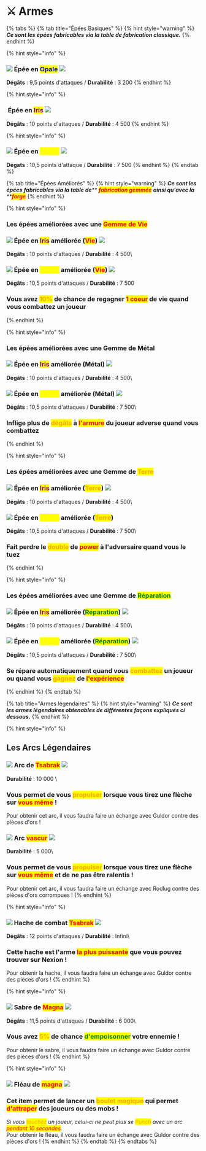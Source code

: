 # ⚔ Armes

{% tabs %}
{% tab title="Épées Basiques" %}
{% hint style="warning" %}
_**Ce sont les épées**_ _**fabricables via la table de fabrication classique.**_
{% endhint %}



{% hint style="info" %}
### ![](<../../.gitbook/assets/image (102).png>)  Épée en <mark style="color:blue;">Opale</mark> ![](<../../.gitbook/assets/opale\_sword (2).png>)

**Dégâts** : 9,5 points d'attaques / **Durabilité** : 3 200
{% endhint %}

{% hint style="info" %}
### <img src="../../.gitbook/assets/image (79).png" alt="" data-size="original">  Épée en <mark style="color:purple;">Iris</mark> ![](<../../.gitbook/assets/iris\_sword (1).png>)

**Dégâts** : 10 points d'attaques / **Durabilité** : 4 500
{% endhint %}

{% hint style="info" %}
### ![](<../../.gitbook/assets/image (73).png>)  Épée en <mark style="color:yellow;">Titane</mark> ![](<../../.gitbook/assets/titane\_sword (1).png>)

**Dégats** : 10,5 points d'attaque / **Durabilité** : 7 500
{% endhint %}
{% endtab %}

{% tab title="Épées Améliorés" %}
{% hint style="warning" %}
_**Ce sont les épées**_ _**fabricables via la table de**** **<mark style="color:red;">**fabrication gemmée**</mark>** ****ainsi qu'avec la**** **<mark style="color:red;">**forge**</mark>_
{% endhint %}

{% hint style="info" %}
### Les épées améliorées avec une <mark style="color:red;">Gemme de Vie</mark>



### ![](<../../.gitbook/assets/image (104).png>)  Épée en <mark style="color:purple;">Iris</mark> améliorée (<mark style="color:red;">Vie</mark>) ![](../../.gitbook/assets/life\_iris\_sword.png)

**Dégâts** : 10 points d'attaques / **Durabilité** : 4 500\


### ![](<../../.gitbook/assets/image (113).png>)  Épée en <mark style="color:yellow;">Titane</mark> améliorée (<mark style="color:red;">Vie</mark>) ![](../../.gitbook/assets/life\_titane\_sword.png)

**Dégâts** : 10,5 points d'attaques / **Durabilité** : 7 500

### &#x20;Vous avez <mark style="color:orange;">10%</mark> de chance de regagner <mark style="color:red;">1 coeur</mark> de vie quand vous combattez un joueur
{% endhint %}

{% hint style="info" %}
### Les épées améliorées avec une Gemme de Métal



### ![](<../../.gitbook/assets/image (7).png>)  Épée en <mark style="color:purple;">Iris</mark> améliorée (Métal) ![](../../.gitbook/assets/steel\_iris\_sword.png)

**Dégâts** : 10 points d'attaques / **Durabilité** : 4 500\


### &#x20;![](<../../.gitbook/assets/image (109).png>)  Épée en <mark style="color:yellow;">Titane</mark> améliorée (Métal) ![](../../.gitbook/assets/steel\_titane\_sword.png)

**Dégâts** : 10,5 points d'attaques / **Durabilité** : 7 500\


### Inflige plus de <mark style="color:orange;">dégâts</mark> à <mark style="color:red;">l'armure</mark> du joueur adverse quand vous combattez
{% endhint %}

{% hint style="info" %}
### Les épées améliorées avec une Gemme de <mark style="color:orange;">Terre</mark>



### ![](<../../.gitbook/assets/image (116).png>)  Épée en <mark style="color:purple;">Iris</mark> améliorée (<mark style="color:orange;">Terre</mark>) ![](../../.gitbook/assets/earth\_iris\_sword.png)

**Dégâts** : 10 points d'attaques / **Durabilité** : 4 500\


### ![](<../../.gitbook/assets/image (26).png>)  Épée en <mark style="color:yellow;">Titane</mark> améliorée (<mark style="color:orange;">Terre</mark>)

**Dégâts** : 10,5 points d'attaques / **Durabilité** : 7 500\


### Fait perdre le <mark style="color:orange;">double</mark> de <mark style="color:red;">power</mark> à l'adversaire quand vous le tuez
{% endhint %}

{% hint style="info" %}
### Les épées améliorées avec une Gemme de <mark style="color:green;">Réparation</mark>



### ![](<../../.gitbook/assets/image (40).png>)  Épée en <mark style="color:purple;">Iris</mark> améliorée (<mark style="color:green;">Réparation</mark>) ![](../../.gitbook/assets/repair\_iris\_sword.png)

**Dégâts** : 10 points d'attaques / **Durabilité** : 4 500\


### ![](<../../.gitbook/assets/image (98).png>)  Épée en <mark style="color:yellow;">Titane</mark> améliorée (<mark style="color:green;">Réparation</mark>) ![](../../.gitbook/assets/repair\_titane\_sword.png)

**Dégâts** : 10,5 points d'attaques / **Durabilité** : 7 500\


### Se répare automatiquement quand vous <mark style="color:orange;">combattez</mark> un joueur ou quand vous <mark style="color:orange;">gagnez</mark> de <mark style="color:red;">l'expérience</mark>
{% endhint %}
{% endtab %}

{% tab title="Armes légendaires" %}
{% hint style="warning" %}
_**Ce sont les armes légendaires obtenables de différentes façons expliqués ci dessous.**_
{% endhint %}

{% hint style="info" %}
## Les Arcs Légendaires



### ![](../../.gitbook/assets/background\_guldor.png)  Arc de <mark style="color:red;">Tsabrak</mark> ![](../../.gitbook/assets/legendary\_bow\_standby.png)

**Durabilité** : 10 000 \


### Vous permet de vous <mark style="color:orange;">propulser</mark> lorsque vous tirez une flèche sur <mark style="color:red;">vous même</mark> !&#x20;

Pour obtenir cet arc, il vous faudra faire un échange avec Guldor contre des pièces d'ors !



### ![](<../../.gitbook/assets/background\_rodlug (2).png>)  Arc <mark style="color:red;">vascur</mark> ![](../../.gitbook/assets/vascur\_bow\_standby.png)&#x20;

**Durabilité** : 5 000\


### Vous permet de vous <mark style="color:orange;">propulser</mark> lorsque vous tirez une flèche sur <mark style="color:red;">vous même</mark> et de ne pas être ralentis !

Pour obtenir cet arc, il vous faudra faire un échange avec Rodlug contre des pièces d'ors corrompues !
{% endhint %}

{% hint style="info" %}
### ![](../../.gitbook/assets/background\_guldor.png)  Hache de combat <mark style="color:red;">Tsabrak</mark> ![](../../.gitbook/assets/legendary\_battle\_axe.png)&#x20;

**Dégâts** : 12 points d'attaques / **Durabilité** : Infini\


### Cette hache est l'arme <mark style="color:red;">la plus puissante</mark> que vous pouvez trouver sur Nexion !&#x20;

Pour obtenir la hache, il vous faudra faire un échange avec Guldor contre des pièces d'ors !
{% endhint %}

{% hint style="info" %}
### ![](../../.gitbook/assets/background\_guldor.png)  Sabre de <mark style="color:red;">Magna</mark> ![](../../.gitbook/assets/legendary\_saber.png)&#x20;

**Dégâts** : 11,5 points d'attaques / **Durabilité** : 6 000\


### Vous avez <mark style="color:orange;">5%</mark> de chance <mark style="color:green;">d'empoisonner</mark> votre ennemie !

Pour obtenir le sabre, il vous faudra faire un échange avec Guldor contre des pièces d'ors !
{% endhint %}

{% hint style="info" %}
### ![](../../.gitbook/assets/background\_guldor.png)  Fléau de <mark style="color:red;">magna</mark> ![](../../.gitbook/assets/legendary\_fishing\_uncast.png)

### &#x20;Cet item permet de lancer un <mark style="color:orange;">boulet magique</mark> qui permet <mark style="color:red;">d'attraper</mark> des joueurs ou des mobs !

_Si vous <mark style="color:orange;">touchez</mark> un joueur, celui-ci ne peut plus se <mark style="color:orange;">Punch</mark> avec un arc <mark style="color:red;">pendant 10 secondes</mark>._\
Pour obtenir le fléau, il vous faudra faire un échange avec Guldor contre des pièces d'ors !
{% endhint %}
{% endtab %}
{% endtabs %}
